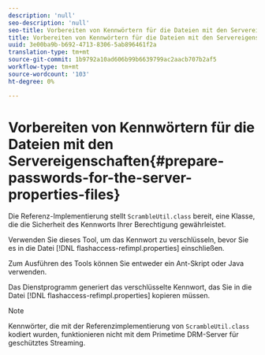 ```yaml
---
description: 'null'
seo-description: 'null'
seo-title: Vorbereiten von Kennwörtern für die Dateien mit den Servereigenschaften
title: Vorbereiten von Kennwörtern für die Dateien mit den Servereigenschaften
uuid: 3e00ba9b-b692-4713-8306-5ab896461f2a
translation-type: tm+mt
source-git-commit: 1b9792a10ad606b99b6639799ac2aacb707b2af5
workflow-type: tm+mt
source-wordcount: '103'
ht-degree: 0%

---
```



# Vorbereiten von Kennwörtern für die Dateien mit den Servereigenschaften{#prepare-passwords-for-the-server-properties-files}

Die Referenz-Implementierung stellt `ScrambleUtil.class` bereit, eine Klasse, die die Sicherheit des Kennworts Ihrer Berechtigung gewährleistet.

Verwenden Sie dieses Tool, um das Kennwort zu verschlüsseln, bevor Sie es in die Datei [!DNL flashaccess-refimpl.properties] einschließen.

Zum Ausführen des Tools können Sie entweder ein Ant-Skript oder Java verwenden.

Das Dienstprogramm generiert das verschlüsselte Kennwort, das Sie in die Datei [!DNL flashaccess-refimpl.properties] kopieren müssen.

>[!NOTE]
>
>Kennwörter, die mit der Referenzimplementierung von `ScrambleUtil.class` kodiert wurden, funktionieren nicht mit dem Primetime DRM-Server für geschütztes Streaming.
